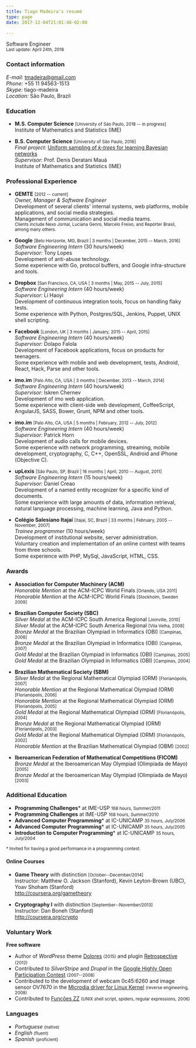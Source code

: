 ```yaml
---
title: Tiago Madeira's resumé
type: page
date: 2017-12-04T21:01:48-02:00

---
```


<style>
@media (min-width: 840px) {
  .entry {
    font-size: 20px;
    line-height: 24px;
  }
}
@media print {
  html {
    padding-top: 0;
  }
  .header,
  .footer {
    display: none;
  }
}
.entry small {
  color: #999;
}
</style>

Software Engineer  
<small>Last update: April 24th, 2018</small>

### Contact information

_E-mail:_ <tmadeira@gmail.com>  
_Phone:_ +55 11 94563-1513  
_Skype:_ tiago-madeira  
_Location:_ São Paulo, Brazil

### Education

* **M.S. Computer Science** <small>[University of São Paulo, 2018 -- in progress]</small>  
  Institute of Mathematics and Statistics (IME)

* **B.S. Computer Science** <small>[University of São Paulo, 2016]</small>  
  _Final project:_ [Uniform sampling of _k-trees_ for learning Bayesian networks](https://github.com/tmadeira/tcc/)  
  _Supervisor:_ Prof. Denis Deratani Mauá  
  Institute of Mathematics and Statistics (IME)

### Professional Experience

* **GEMTE** <small>[2012 -- current]</small>  
  _Owner, Manager & Software Engineer_  
  Development of several clients' internal systems, web platforms, mobile applications, and social media strategies.  
  Management of communication and social media teams.  
  <small>Clients include Nexo Jornal, Luciana Genro, Marcelo Freixo, and Repórter Brasil, among many others.</small>

* **Google** <small>[Belo Horizonte, MG, Brazil | 3 months | December, 2015 -- March, 2016]</small>  
  _Software Engineering Intern_ (30 hours/week)  
  _Supervisor:_ Tony Lopes  
  Development of anti-abuse technology.  
  Some experience with Go, protocol buffers, and Google infra-structure and tools.

* **Dropbox** <small>[San Francisco, CA, USA | 3 months | May, 2015 -- July, 2015]</small>  
  _Software Engineering Intern_ (40 hours/week)  
  _Supervisor:_ Li Haoyi  
  Development of continuous integration tools, focus on handling flaky tests.  
  Some experience with Python, Postgres/SQL, Jenkins, Puppet, UNIX shell scripting.

* **Facebook** <small>[London, UK | 3 months | January, 2015 -- April, 2015]</small>  
  _Software Engineering Intern_ (40 hours/week)  
  _Supervisor:_ Dolapo Falola  
  Development of Facebook applications, focus on products for teenagers.  
  Some experience with mobile and web development, tests, Android, React, Hack, Parse and other tools.

* **imo.im** <small>[Palo Alto, CA, USA | 3 months | December, 2013 -- March, 2014]</small>  
  _Software Engineering Intern_ (40 hours/week)  
  _Supervisor:_ Iskren Chernev  
  Development of imo web application.  
  Some experience with client-side web development, CoffeeScript, AngularJS, SASS, Bower, Grunt, NPM and other tools.

* **imo.im** <small>[Palo Alto, CA, USA | 5 months | February, 2012 -- July, 2012]</small>  
  _Software Engineering Intern_ (40 hours/week)  
  _Supervisor:_ Patrick Horn  
  Development of audio calls for mobile devices.  
  Some experience with network programming, streaming, mobile development, cryptography, C, C++, OpenSSL, Android and iPhone (Objective C).

* **upLexis** <small>[São Paulo, SP, Brazil | 16 months | April, 2010 -- August, 2011]</small>  
  _Software Engineering Intern_ (15 hours/week)  
  _Supervisor:_ Daniel Creao  
  Development of a named entity recognizer for a specific kind of documents.  
  Some experience with large amounts of data, information retrieval, natural language processing, machine learning, Java and Python.

* **Colégio Salesiano Itajaí** <small>[Itajaí, SC, Brazil | 33 months | February, 2005 -- November, 2007]</small>  
  _Trainee programmer_ (10 hours/week)  
  Development of institutional website, server administration.  
  Voluntary creation and implementation of an online contest with teams from three schools.  
  Some experience with PHP, MySql, JavaScript, HTML, CSS.

### Awards

* **Association for Computer Machinery (ACM)**  
  _Honorable Mention_ at the ACM-ICPC World Finals <small>[Orlando, USA 2011]</small>  
  _Honorable Mention_ at the ACM-ICPC World Finals <small>[Stockholm, Sweden 2009]</small>

* **Brazilian Computer Society (SBC)**  
  _Silver Medal_ at the ACM-ICPC South America Regional <small>[Joinville, 2010]</small>  
  _Silver Medal_ at the ACM-ICPC South America Regional <small>[Vila Velha, 2008]</small>  
  _Bronze Medal_ at the Brazilian Olympiad in Informatics (OBI) <small>[Campinas, 2008]</small>  
  _Bronze Medal_ at the Brazilian Olympiad in Informatics (OBI) <small>[Campinas, 2007]</small>  
  _Gold Medal_ at the Brazilian Olympiad in Informatics (OBI) <small>[Campinas, 2005]</small>  
  _Gold Medal_ at the Brazilian Olympiad in Informatics (OBI) <small>[Campinas, 2004]</small>

* **Brazilian Mathematical Society (SBM)**  
  _Silver Medal_ at the Regional Mathematical Olympiad (ORM) <small>[Florianópolis, 2007]</small>  
  _Honorable Mention_ at the Regional Mathematical Olympiad (ORM) <small>[Florianópolis, 2006]</small>  
  _Honorable Mention_ at the Regional Mathematical Olympiad (ORM) <small>[Florianópolis, 2005]</small>  
  _Gold Medal_ at the Regional Mathematical Olympiad (ORM) <small>[Florianópolis, 2004]</small>  
  _Bronze Medal_ at the Regional Mathematical Olympiad (ORM) <small>[Florianópolis, 2003]</small>  
  _Gold Medal_ at the Regional Mathematical Olympiad (ORM) <small>[Florianópolis, 2002]</small>  
  _Honorable Mention_ at the Brazilian Mathematical Olympiad (OBM) <small>[2002]</small>

* **Iberoamerican Federation of Mathematical Competitions (FICOM)**  
  _Bronze Medal_ at the Iberoamerican May Olympiad (Olimpíada de Mayo) <small>[2005]</small>  
  _Bronze Medal_ at the Iberoamerican May Olympiad (Olimpíada de Mayo) <small>[2003]</small>

### Additional Education

* **Programming Challenges**\* at IME-USP <small>168 hours, Summer/2011</small>
* **Programming Challenges** at IME-USP <small>168 hours, Summer/2010</small>
* **Advanced Computer Programming**\* at IC-UNICAMP <small>35 hours, July/2006</small>
* **Advanced Computer Programming**\* at IC-UNICAMP <small>35 hours, July/2005</small>
* **Introduction to Computer Programming**\* at IC-UNICAMP <small>35 hours, July/2004</small>

<small>\* Invited for having a good performance in a programming contest.</small>

#### Online Courses

* **Game Theory** with distinction <small>[October--December/2014]</small>  
  Instructor: Matthew O. Jackson (Stanford), Kevin Leyton-Brown (UBC), Yoav Shoham (Stanford)  
  http://coursera.org/gametheory

* **Cryptography I** with distinction <small>[September--November/2013]</small>  
  Instructor: Dan Boneh (Stanford)  
  http://coursera.org/crypto

### Voluntary Work

**Free software**

* Author of _WordPress_ theme [Dolores](http://github.com/tmadeira/dolores/) <small>(2015)</small> and plugin [Retrospective](http://wordpress.org/extend/plugins/retrospective) <small>(2012)</small>
* Contributed to _SilverStripe_ and _Drupal_ in the [Google Highly Open Participation Contest](http://code.google.com/opensource/ghop/) <small>(2007--2008)</small>
* Contributed to the development of webcam 0c45:6260 and image sensor OV7670 in the [Microdia driver for Linux Kernel](http://groups.google.com/group/microdia/) <small>(reverse engineering, 2008)</small>
* Contributed to [Funções ZZ](http://funcoeszz.net/) <small>(UNIX shell script, spiders, regular expressions, 2006)</small>

### Languages

* _Portuguese_ <small>(native)</small>
* _English_ <small>(fluent)</small>
* _Spanish_ <small>(proficient)</small>

